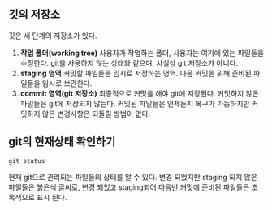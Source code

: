 깃의 저장소
---
깃은 세 단계의 저장소가 있다.
1. **작업 폴더(working tree)**
    사용자가 작업하는 폴더, 사용자는 여기에 있는 파일들을 수정한다. git을 사용하지 않는 상태와 같으며, 사실상 git 저장소가 아니다.
2. **staging 영역**
    커밋할 파일들을 임시로 저장하는 영역. 다음 커밋을 위해 준비된 파일들을 임시로 보관한다.
3. **commit 영역(git 저장소)**
    최종적으로 커밋을 해야 git에 저장된다. 커밋하지 않은 파일들은 git에 저장되지 않는다. 커밋된 파일들은 언제든지 복구가 가능하지만 커밋하지 않은 변경사항은 되돌릴 방법이 없다.

git의 현재상태 확인하기
---
    git status
현재 git으로 관리되는 파일들의 상태를 알 수 있다. 변경 되었지만 staging 되지 않은 파일들은 붉은색 글씨로, 변경 되었고 staging되어 다음번 커밋에 준비된 파일들은 초록색으로 표시 된다.